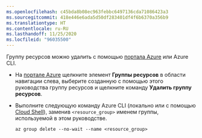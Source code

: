 ```yaml
---
ms.openlocfilehash: c45bda8b08ec963febbc6497136cda71086423a3
ms.sourcegitcommit: 418e446e6ada5d50df283401df4f6b6370a356b9
ms.translationtype: HT
ms.contentlocale: ru-RU
ms.lasthandoff: 11/25/2020
ms.locfileid: "96035500"
---
```

Группу ресурсов можно удалить с помощью [портала Azure](https://portal.azure.com) или Azure CLI.

- На [портале Azure](https://portal.azure.com) щелкните элемент **Группы ресурсов** в области навигации слева, выберите созданную с помощью этого руководства группу ресурсов и щелкните команду **Удалить группу ресурсов**.

- Выполните следующую команду Azure CLI (локально или с помощью [Cloud Shell](/azure/cloud-shell/overview)), заменив `<resource_group>` именем группы, используемой в этом руководстве.

    ```azurecli
    az group delete --no-wait --name <resource_group>
    ```
